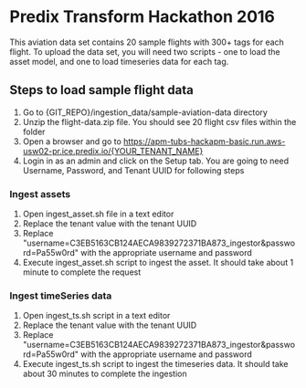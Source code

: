 # Predix Transform Hackathon 2016
This aviation data set contains 20 sample flights with 300+ tags for each flight. To upload the data set, you will need two scripts - one to load the asset model, and one to load timeseries data for each tag. 

## Steps to load sample flight data

1. Go to {GIT_REPO}/ingestion_data/sample-aviation-data directory
2. Unzip the flight-data.zip file. You should see 20 flight csv files within the folder
3. Open a browser and go to https://apm-tubs-hackapm-basic.run.aws-usw02-pr.ice.predix.io/{YOUR_TENANT_NAME}
4. Login in as an admin and click on the Setup tab. You are going to need Username, Password, and Tenant UUID for following steps

### Ingest assets
1. Open ingest_asset.sh file in a text editor
2. Replace the tenant value with the tenant UUID
3. Replace "username=C3EB5163CB124AECA9839272371BA873_ingestor&password=Pa55w0rd" with the appropriate username and password
4. Execute ingest_asset.sh script to ingest the asset. It should take about 1 minute to complete the request

### Ingest timeSeries data 
1. Open ingest_ts.sh script in a text editor
2. Replace the tenant value with the tenant UUID
3. Replace "username=C3EB5163CB124AECA9839272371BA873_ingestor&password=Pa55w0rd" with the appropriate username and password
4. Execute ingest_ts.sh script to ingest the timeseries data. It should take about 30 minutes to complete the ingestion
